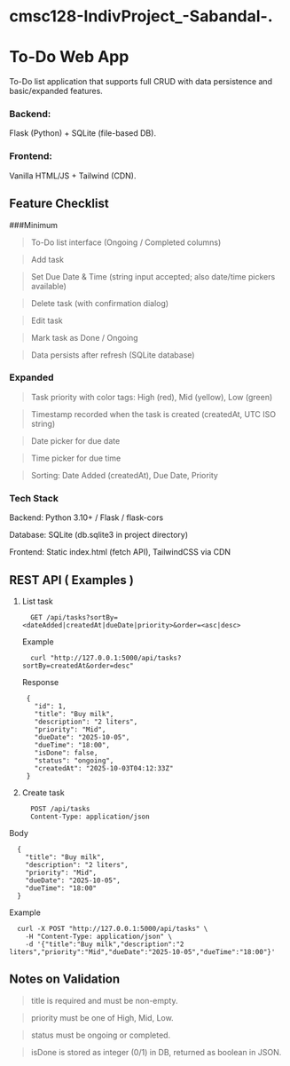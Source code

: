 # cmsc128-IndivProject_-Sabandal-.

# To-Do Web App
To-Do list application that supports full CRUD with data persistence and basic/expanded features.

### Backend: 
Flask (Python) + SQLite (file-based DB).

### Frontend: 
Vanilla HTML/JS + Tailwind (CDN).

## Feature Checklist

###Minimum

>To-Do list interface (Ongoing / Completed columns)

>Add task

>Set Due Date & Time (string input accepted; also date/time pickers available)

>Delete task (with confirmation dialog)

>Edit task

>Mark task as Done / Ongoing

>Data persists after refresh (SQLite database)

### Expanded

>Task priority with color tags: High (red), Mid (yellow), Low (green)

>Timestamp recorded when the task is created (createdAt, UTC ISO string)

>Date picker for due date

>Time picker for due time

>Sorting: Date Added (createdAt), Due Date, Priority

### Tech Stack
Backend: Python 3.10+ / Flask / flask-cors

Database: SQLite (db.sqlite3 in project directory)

Frontend: Static index.html (fetch API), TailwindCSS via CDN



## REST API ( Examples )

1. List task
   
        
         GET /api/tasks?sortBy=<dateAdded|createdAt|dueDate|priority>&order=<asc|desc>

   Example
        
         curl "http://127.0.0.1:5000/api/tasks?sortBy=createdAt&order=desc"
      

   Response

    
   
         
        {
          "id": 1,
          "title": "Buy milk",
          "description": "2 liters",
          "priority": "Mid",
          "dueDate": "2025-10-05",
          "dueTime": "18:00",
          "isDone": false,
          "status": "ongoing",
          "createdAt": "2025-10-03T04:12:33Z"
        }
      
      
 

3. Create task



         POST /api/tasks
         Content-Type: application/json



Body


      {
        "title": "Buy milk",
        "description": "2 liters",
        "priority": "Mid",
        "dueDate": "2025-10-05",
        "dueTime": "18:00"
      }



Example


      curl -X POST "http://127.0.0.1:5000/api/tasks" \
        -H "Content-Type: application/json" \
        -d '{"title":"Buy milk","description":"2 liters","priority":"Mid","dueDate":"2025-10-05","dueTime":"18:00"}'



## Notes on Validation

> title is required and must be non-empty.

> priority must be one of High, Mid, Low.

> status must be ongoing or completed.

> isDone is stored as integer (0/1) in DB, returned as boolean in JSON.
